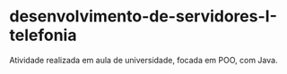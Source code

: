 # desenvolvimento-de-servidores-I-telefonia
Atividade realizada em aula de universidade, focada em POO, com Java.
